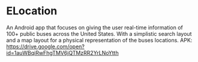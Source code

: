 # ELocation
An Android app that focuses on giving the user real-time information of 100+ public buses across the United States. With a simplistic search layout and a map layout for a physical representation of the buses locations. APK: https://drive.google.com/open?id=1auWBqiRwFhgTMV6jQTMzRR2YrLNoYtth

